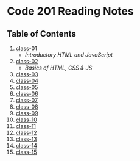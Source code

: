 # Code 201 Reading Notes

## Table of Contents

1. [class-01](https://aalbarqi.github.io/reading-notes/class-01)
   - *Introductory HTML and JavaScript*
2. [class-02](https://aalbarqi.github.io/reading-notes/class-02)
   - *Basics of HTML, CSS & JS*
3. [class-03](#class-03)
4. [class-04](#class-04)
5. [class-05](#class-05)
6. [class-06](#class-06)
7. [class-07](#class-07)
8. [class-08](#class-08)
9. [class-09](#class-09)
10. [class-10](#class-10)
11. [class-11](#class-11)
12. [class-12](#class-12)
13. [class-13](#class-13)
14. [class-14](#class-14)
15. [class-15](#class-15)
